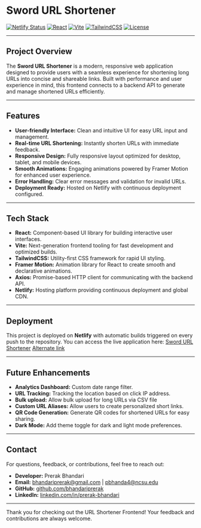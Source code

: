 # Sword URL Shortener

[![Netlify Status](https://api.netlify.com/api/v1/badges/64658c9c-cdf9-47c1-a9ca-6ba9cc86d2ad/deploy-status)](https://app.netlify.com/projects/visionary-gingersnap-faaed6/deploys)
[![React](https://img.shields.io/badge/React-17.0.2-blue?logo=react&logoColor=white)](https://reactjs.org/)
[![Vite](https://img.shields.io/badge/Vite-4.0.0-brightgreen?logo=vite&logoColor=white)](https://vitejs.dev/)
[![TailwindCSS](https://img.shields.io/badge/TailwindCSS-3.3.2-blue?logo=tailwind-css&logoColor=white)](https://tailwindcss.com/)
[![License](https://img.shields.io/badge/License-MIT-green)](LICENSE)

---

## Project Overview

The **Sword URL Shortener** is a modern, responsive web application designed to provide users with a seamless experience for shortening long URLs into concise and shareable links. Built with performance and user experience in mind, this frontend connects to a backend API to generate and manage shortened URLs efficiently.

---

## Features

- **User-friendly Interface:** Clean and intuitive UI for easy URL input and management.
- **Real-time URL Shortening:** Instantly shorten URLs with immediate feedback.
- **Responsive Design:** Fully responsive layout optimized for desktop, tablet, and mobile devices.
- **Smooth Animations:** Engaging animations powered by Framer Motion for enhanced user experience.
- **Error Handling:** Clear error messages and validation for invalid URLs.
- **Deployment Ready:** Hosted on Netlify with continuous deployment configured.

---

## Tech Stack

- **React:** Component-based UI library for building interactive user interfaces.
- **Vite:** Next-generation frontend tooling for fast development and optimized builds.
- **TailwindCSS:** Utility-first CSS framework for rapid UI styling.
- **Framer Motion:** Animation library for React to create smooth and declarative animations.
- **Axios:** Promise-based HTTP client for communicating with the backend API.
- **Netlify:** Hosting platform providing continuous deployment and global CDN.

---

## Deployment

This project is deployed on **Netlify** with automatic builds triggered on every push to the repository. You can access the live application here:
[Sword URL Shortener](https://swrd.shop)
[Alternate link](https://visionary-gingersnap-faaed6.netlify.app)

---

## Future Enhancements

- **Analytics Dashboard:** Custom date range filter.
- **URL Tracking:** Tracking the location based on click IP address.
- **Bulk upload:** Allow bulk upload for long URLs via CSV file
- **Custom URL Aliases:** Allow users to create personalized short links.
- **QR Code Generation:** Generate QR codes for shortened URLs for easy sharing.
- **Dark Mode:** Add theme toggle for dark and light mode preferences.

---

## Contact

For questions, feedback, or contributions, feel free to reach out:

- **Developer:** Prerak Bhandari  
- **Email:** bhandariprerak@gmail.com | pbhanda4@ncsu.edu  
- **GitHub:** [github.com/bhandariprerak](https://github.com/bhandariprerak)  
- **LinkedIn:** [linkedin.com/in/prerak-bhandari](https://www.linkedin.com/in/prerak-bhandari/)

---

Thank you for checking out the URL Shortener Frontend! Your feedback and contributions are always welcome.